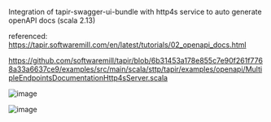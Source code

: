 Integration of tapir-swagger-ui-bundle with http4s service to auto generate openAPI docs (scala 2.13)

referenced: 
https://tapir.softwaremill.com/en/latest/tutorials/02_openapi_docs.html 

https://github.com/softwaremill/tapir/blob/6b31453a178e855c7e90f261f7768a33a6637ce9/examples/src/main/scala/sttp/tapir/examples/openapi/MultipleEndpointsDocumentationHttp4sServer.scala

![image](https://github.com/user-attachments/assets/dab3430a-2d83-44ec-870d-4ab741327e89)


![image](https://github.com/user-attachments/assets/e3c1b32b-4c23-4622-8d00-c1218257f120)
